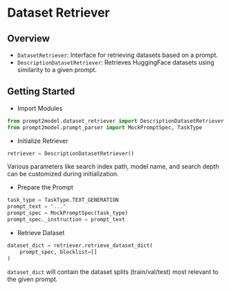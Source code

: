 # Dataset Retriever

## Overview

- `DatasetRetriever`: Interface for retrieving datasets based on a
prompt.
- `DescriptionDatasetRetriever`: Retrieves HuggingFace datasets using
similarity to a given prompt.

## Getting Started

- Import Modules

```python
from prompt2model.dataset_retriever import DescriptionDatasetRetriever
from prompt2model.prompt_parser import MockPromptSpec, TaskType
```

- Initialize Retriever

```python
retriever = DescriptionDatasetRetriever()
```

Various parameters like search index path, model name, and search
depth can be customized during initialization.

- Prepare the Prompt

```python
task_type = TaskType.TEXT_GENERATION
prompt_text = "..."
prompt_spec = MockPromptSpec(task_type)
prompt_spec._instruction = prompt_text
```

- Retrieve Dataset

```python
dataset_dict = retriever.retrieve_dataset_dict(
    prompt_spec, blocklist=[]
)
```

`dataset_dict` will contain the dataset splits (train/val/test) most
relevant to the given prompt.
